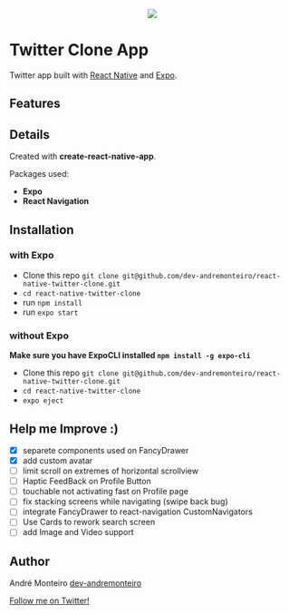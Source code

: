 <p align="center">
<a title='License' href="https://github.com/FaridSafi/react-native-gifted-chat/blob/master/LICENSE" height="18">
    <img src='https://img.shields.io/badge/license-MIT-blue.svg' />
</a>
  </p>

# Twitter Clone App

Twitter app built with [React Native](https://github.com/facebook/react-native) and [Expo](https://github.com/expo/expo).

## Features

## Details

Created with **create-react-native-app**.

Packages used:

- **Expo**
- **React Navigation**

## Installation

### with Expo

- Clone this repo `git clone git@github.com/dev-andremonteiro/react-native-twitter-clone.git`
- `cd react-native-twitter-clone`
- run `npm install`
- run `expo start`

### without Expo

**Make sure you have ExpoCLI installed `npm install -g expo-cli`**

- Clone this repo `git clone git@github.com/dev-andremonteiro/react-native-twitter-clone.git`
- `cd react-native-twitter-clone`
- `expo eject`

## Help me Improve :)

- [x] separete components used on FancyDrawer
- [x] add custom avatar
- [ ] limit scroll on extremes of horizontal scrollview
- [ ] Haptic FeedBack on Profile Button
- [ ] touchable not activating fast on Profile page
- [ ] fix stacking screens while navigating (swipe back bug)
- [ ] integrate FancyDrawer to react-navigation CustomNavigators
- [ ] Use Cards to rework search screen
- [ ] add Image and Video support

## Author

André Monteiro [dev-andremonteiro](https://github.com/dev-andremonteiro)

[Follow me on Twitter!](https://twitter.com/DAndremonteiro)

